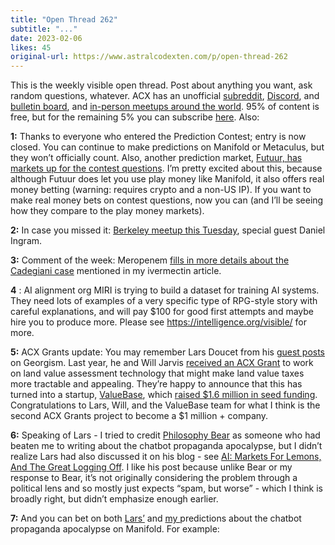 ```yaml
---
title: "Open Thread 262"
subtitle: "..."
date: 2023-02-06
likes: 45
original-url: https://www.astralcodexten.com/p/open-thread-262
---
```

This is the weekly visible open thread. Post about anything you want, ask random questions, whatever. ACX has an unofficial [subreddit](https://www.reddit.com/r/slatestarcodex/), [Discord](https://discord.gg/RTKtdut), and [bulletin board](https://www.datasecretslox.com/index.php), and [in-person meetups around the world](https://www.lesswrong.com/community?filters%5B0%5D=SSC). 95% of content is free, but for the remaining 5% you can subscribe [here](https://astralcodexten.substack.com/subscribe?). Also:

 **1:** Thanks to everyone who entered the Prediction Contest; entry is now closed. You can continue to make predictions on Manifold or Metaculus, but they won’t officially count. Also, another prediction market, [Futuur, has markets up for the contest questions](https://futuur.com/q/tag/astral-codex-ten-2023-prediction-contest). I’m pretty excited about this, because although Futuur does let you use play money like Manifold, it also offers real money betting (warning: requires crypto and a non-US IP). If you want to make real money bets on contest questions, now you can (and I’ll be seeing how they compare to the play money markets). 

**2:** In case you missed it: [Berkeley meetup this Tuesday](https://astralcodexten.substack.com/p/berkeley-meetup-on-tuesday-special), special guest Daniel Ingram.

 **3:** Comment of the week: Meropenem [fills in more details about the Cadegiani case](https://astralcodexten.substack.com/p/response-to-alexandros-contra-me/comment/12405749) mentioned in my ivermectin article.

 **4** : AI alignment org MIRI is trying to build a dataset for training AI systems. They need lots of examples of a very specific type of RPG-style story with careful explanations, and will pay $100 for good first attempts and maybe hire you to produce more. Please see <https://intelligence.org/visible/> for more.

 **5:** ACX Grants update: You may remember Lars Doucet from his [guest posts](https://astralcodexten.substack.com/p/your-book-review-progress-and-poverty) on Georgism. Last year, he and Will Jarvis [received an ACX Grant](https://astralcodexten.substack.com/p/acx-grants-results) to work on land value assessment technology that might make land value taxes more tractable and appealing. They’re happy to announce that this has turned into a startup, [ValueBase](https://www.valuebase.co/), which [raised $1.6 million in seed funding](https://techcrunch.com/2023/02/01/valuebase-backed-by-sam-altmans-hydrazine-raises-1-6-million-seed-round/?guccounter=1). Congratulations to Lars, Will, and the ValueBase team for what I think is the second ACX Grants project to become a $1 million + company. 

**6:** Speaking of Lars - I tried to credit [Philosophy Bear](https://philosophybear.substack.com/) as someone who had beaten me to writing about the chatbot propaganda apocalypse, but I didn’t realize Lars had also discussed it on his blog - see [AI: Markets For Lemons, And The Great Logging Off](https://www.fortressofdoors.com/ai-markets-for-lemons-and-the-great-logging-off/). I like his post because unlike Bear or my response to Bear, it’s not originally considering the problem through a political lens and so mostly just expects “spam, but worse” - which I think is broadly right, but didn’t emphasize enough earlier.

 **7:** And you can bet on both [Lars’](https://manifold.markets/group/the-great-logging-off) and [my ](https://manifold.markets/TomShlomi)predictions about the chatbot propaganda apocalypse on Manifold. For example:
